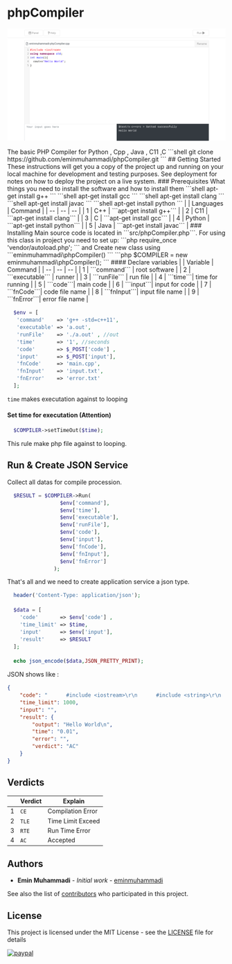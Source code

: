 # phpCompiler
<p align="center">
  <img src="/test/screen.png">
</p>
The basic PHP Compiler for Python , Cpp  , Java  , C11  ,C 
```shell
git clone https://github.com/eminmuhammadi/phpCompiler.git
```
## Getting Started
These instructions will get you a copy of the project up and running on your local machine for development and testing purposes. See deployment for notes on how to deploy the project on a live system.
### Prerequisites
What things you need to install the software and how to install them
```shell
apt-get install g++
```
```shell
apt-get install gcc
```
```shell
apt-get install clang
```
```shell
apt-get install javac
```
```shell
apt-get install python
```
|  | Languages | Command |
| -- | -- | -- |
| 1 | C++       | ```apt-get install g++```    |
| 2 | C11       | ```apt-get install clang```  |
| 3 | C         | ```apt-get install gcc```    |
| 4 | Python    | ```apt-get install python``` |
| 5 | Java      | ```apt-get install javac```  |
### Installing
Main source code is located in ```src/phpCompiler.php```. For using this class in project you need to set up:
```php
require_once 'vendor/autoload.php';
```
and Create new class using ```eminmuhammadi\phpCompiler() ```
```php
$COMPILER = new eminmuhammadi\phpCompiler();
```
#### Declare variables
|  | Variable | Command |
| -- | -- | -- |
| 1 | ```command``` | root software |
| 2 | ```executable``` | runner |
| 3 | ```runFile``` | run file |
| 4 | ```time```| time for running |
| 5 | ```code```| main code |
| 6 | ```input```| input for code |
| 7 | ```fnCode```| code file name |
| 8 | ```fnInput```| input file name |
| 9 | ```fnError```| error file name |

```php
  $env = [
   'command'    => 'g++ -std=c++11',
   'executable' => 'a.out',
   'runFile'    => './a.out' , //out
   'time'       => '1', //seconds
   'code'       => $_POST['code'] ,
   'input'      => $_POST['input'],
   'fnCode'     => 'main.cpp',
   'fnInput'    => 'input.txt',
   'fnError'    => 'error.txt'
  ];
```

```time``` makes executation against to looping

#### Set time for executation (Attention)
```php
  $COMPILER->setTimeOut($time);
```
This rule make php file against to looping.

## Run & Create JSON Service
Collect all datas for compile procession.
```php
  $RESULT = $COMPILER->Run(
                 $env['command'],
                 $env['time'],
                 $env['executable'],
                 $env['runFile'],
                 $env['code'],
                 $env['input'],
                 $env['fnCode'],
                 $env['fnInput'],
                 $env['fnError']
               );
```               
That's all and we need to create application service a json type.
```php
  header('Content-Type: application/json');
  
  $data = [
    'code'       => $env['code'] ,
    'time_limit' => $time,
    'input'      => $env['input'],
    'result'     => $RESULT
  ];
  
  echo json_encode($data,JSON_PRETTY_PRINT);
```
JSON shows like :
```json
{
    "code": "      #include <iostream>\r\n      #include <string>\r\n      using namespace std;\r\n\r\n      int main()\r\n      {\r\n\r\n        cout <<\"Hello World\"<<endl;\r\n        return 0;\r\n      }\r\n      ",
    "time_limit": 1000,
    "input": "",
    "result": {
        "output": "Hello World\n",
        "time": "0.01",
        "error": "",
        "verdict": "AC"
    }
}
```
## Verdicts
|  | Verdict | Explain |
| -- | -- | -- |
| 1 | ```CE```  | Compilation Error |
| 2 | ```TLE``` | Time Limit Exceed |
| 3 | ```RTE``` | Run Time Error |
| 4 | ```AC```  | Accepted |

## Authors

* **Emin Muhammadi** - *Initial work* - [eminmuhammadi](https://github.com/eminmuhammadi)

See also the list of [contributors](https://github.com/eminmuhammadi/phpCompiler/contributors) who participated in this project.

## License

This project is licensed under the MIT License - see the [LICENSE](LICENSE) file for details

[![paypal](https://www.paypalobjects.com/en_US/i/btn/btn_donateCC_LG.gif)](https://paypal.me/eminmuhammadi)
